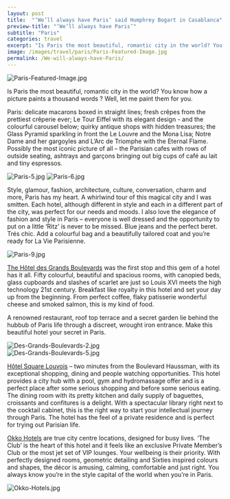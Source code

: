 ```yaml
---
layout: post
title:  "‘We’ll always have Paris’ said Humphrey Bogart in Casablanca"
preview-title: "‘We’ll always have Paris’"
subtitle: "Paris"
categories: travel
excerpt: "Is Paris the most beautiful, romantic city in the world? You know how a picture paints a thousand words? Well, let me paint them for you" 
image: /images/travel/paris/Paris-Featured-Image.jpg
permalink: /We-will-always-have-Paris/
---
```

 <img src="{{ '/images/travel/paris/Paris-Featured-Image.jpg' | prepend: SourceUrl }}" alt="Paris-Featured-Image.jpg">
 

 Is Paris the most beautiful, romantic city in the world? You know how a picture paints a thousand words ? Well, let me paint them for you.

Paris: delicate macarons boxed in straight lines; fresh crêpes from the prettiest crêperie ever; Le Tour Eiffel with its elegant design - and the colourful carousel below; quirky antique shops with hidden treasures; the Glass Pyramid sparkling in front the Le Louvre and the Mona Lisa; Notre Dame and her gargoyles and L’Arc de Triomphe with the Eternal Flame. Possibly the most iconic picture of all – the Parisian cafes with rows of outside seating, ashtrays and garçons bringing out big cups of café au lait and tiny espressos.

 <div class="row no-gutters">
    <div class="col-md-6 col-sm-12">
        <div class="post-left-image" style="background: url(../images/travel/paris/Paris-1.jpg) no-repeat; background-size: cover; margin-right: 0.5rem; max-height: 800px !important"></div>
    </div>
    <div class="col-md-6 col-sm-12">
        <div class="post-right-image" style="background: url(../images/travel/paris/Paris-2.jpg) no-repeat; background-size: cover; margin-left: 0.5rem; max-height: 800px !important"></div>
    </div>
</div>

 <div class="row no-gutters">
    <div class="col-md-6 col-sm-12">
        <div class="post-left-image" style="background: url(../images/travel/paris/Paris-3.jpg) no-repeat; background-size: cover; margin-right: 0.5rem; max-height: 800px !important"></div>
    </div>
    <div class="col-md-6 col-sm-12">
        <div class="post-right-image" style="background: url(../images/travel/paris/Paris-4.jpg) no-repeat; background-size: cover; margin-left: 0.5rem; max-height: 800px !important"></div>
    </div>
</div>

<img src="{{ '/images/travel/paris/Paris-5.jpg' | prepend: SourceUrl }}" alt="Paris-5.jpg">

<img src="{{ '/images/travel/paris/Paris-6.jpg' | prepend: SourceUrl }}" alt="Paris-6.jpg">

<div class="row no-gutters">
    <div class="col-md-6 col-sm-12">
        <div class="post-left-image" style="background: url(../images/travel/paris/Paris-7.jpg) no-repeat; background-size: cover; margin-right: 0.5rem; max-height: 800px !important"></div>
    </div>
    <div class="col-md-6 col-sm-12">
        <div class="post-right-image" style="background: url(../images/travel/paris/Paris-8.jpg) no-repeat; background-size: cover; margin-left: 0.5rem; max-height: 800px !important"></div>
    </div>
</div>
 
 Style, glamour, fashion, architecture, culture, conversation, charm and more, Paris has my heart. A whirlwind tour of this magical city and I was smitten. Each hotel, although different in style and each in a different part of the city, was perfect for our needs and moods. I also love the elegance of fashion and style in Paris – everyone is well dressed and the opportunity to put on a little ‘Ritz’ is never to be missed. Blue jeans and the perfect beret. Trés chic. Add a colourful bag and a beautifully tailored coat and you’re ready for La Vie Parisienne.


 <div class="row no-gutters">
    <div class="col-md-6 col-sm-12">
        <div class="post-left-image" style="background: url(../images/travel/paris/Paris-10.jpg) no-repeat; background-size: cover; margin-right: 0.5rem; max-height: 800px !important"></div>
    </div>
    <div class="col-md-6 col-sm-12">
        <div class="post-right-image" style="background: url(../images/travel/paris/Paris-11.jpg) no-repeat; background-size: cover; margin-left: 0.5rem; max-height: 800px !important"></div>
    </div>
</div>

 <img src="{{ '/images/travel/paris/Paris-9.jpg' | prepend: SourceUrl }}" alt="Paris-9.jpg">

 <a href="https://www.grandsboulevardshotel.com/" target="_blank">The Hôtel des Grands Boulevards</a> was the first stop and this gem of a hotel has it all. Fifty colourful, beautiful and spacious rooms, with canopied beds, glass cupboards and slashes of scarlet are just so Louis XVI meets the high technology 21st century. Breakfast like royalty in this hotel and set your day up from the beginning. From perfect coffee, flaky patisserie wonderful cheese and smoked salmon, this is my kind of food.

 A renowned restaurant, roof top terrace and a secret garden lie behind the hubbub of Paris life through a discreet, wrought iron entrance. Make this beautiful hotel your secret in Paris.

<div class="row no-gutters">
    <div class="col-md-6 col-sm-12">
        <div class="post-left-image" style="background: url(../images/travel/paris/Des-Grands-Boulevards-1.jpg) no-repeat; background-size: cover; margin-right: 0.5rem; max-height: 800px !important"></div>
    </div>
    <div class="col-md-6 col-sm-12">
        <div class="post-right-image" style="background: url(../images/travel/paris/Des-Grands-Boulevards.jpg) no-repeat; background-size: cover; margin-left: 0.5rem; max-height: 800px !important"></div>
    </div>
</div>

 <img src="{{ '/images/travel/paris/Des-Grands-Boulevards-2.jpg' | prepend: SourceUrl }}" alt="Des-Grands-Boulevards-2.jpg">

 <div class="row no-gutters">
    <div class="col-md-6 col-sm-12">
        <div class="post-left-image" style="background: url(../images/travel/paris/Des-Grands-Boulevards-3.jpg) no-repeat; background-size: cover; margin-right: 0.5rem; max-height: 800px !important"></div>
    </div>
    <div class="col-md-6 col-sm-12">
        <div class="post-right-image" style="background: url(../images/travel/paris/Des-Grands-Boulevards-4.jpg) no-repeat; background-size: cover; margin-left: 0.5rem; max-height: 800px !important"></div>
    </div>
</div>

 <img src="{{ '/images/travel/paris/Des-Grands-Boulevards-5.jpg' | prepend: SourceUrl }}" alt="Des-Grands-Boulevards-5.jpg">

 <a href="http://www.hotel-louvois-paris.com/#!hotel-paris/hotel-square-louvois" target="_blank">Hôtel Square Louvois</a> – two minutes from the Boulevard Haussman, with its exceptional shopping, dining and people watching opportunities. This hotel provides a city hub with a pool, gym and hydromassage offer and is a perfect place after some serious shopping and before some serious eating. The dining room with its pretty kitchen and daily supply of baguettes, croissants and confitures is a delight. With a spectacular library right next to the cocktail cabinet, this is the right way to start your intellectual journey through Paris. The hotel has the feel of a private residence and is perfect for trying out Parisian life.

<div class="row no-gutters">
    <div class="col-md-6 col-sm-12">
        <div class="post-left-image" style="background: url(../images/travel/paris/Hotel-Square-Louvois.jpg) no-repeat; background-size: cover; margin-right: 0.5rem; max-height: 800px !important"></div>
    </div>
    <div class="col-md-6 col-sm-12">
        <div class="post-right-image" style="background: url(../images/travel/paris/Hotel-Square-Louvois-5.jpg) no-repeat; background-size: cover; margin-left: 0.5rem; max-height: 800px !important"></div>
    </div>
</div>

 <div class="row no-gutters">
    <div class="col-md-6 col-sm-12">
        <div class="post-left-image" style="background: url(../images/travel/paris/Hotel-Square-Louvois-2.jpg) no-repeat; background-size: cover; margin-right: 0.5rem; max-height: 800px !important"></div>
    </div>
    <div class="col-md-6 col-sm-12">
        <div class="post-right-image" style="background: url(../images/travel/paris/Hotel-Square-Louvois-3.jpg) no-repeat; background-size: cover; margin-left: 0.5rem; max-height: 800px !important"></div>
    </div>
</div>

<div class="row no-gutters">
    <div class="col-md-6 col-sm-12">
        <div class="post-left-image" style="background: url(../images/travel/paris/Hotel-Square-Louvois-6.jpg) no-repeat; background-size: cover; margin-right: 0.5rem; max-height: 800px !important"></div>
    </div>
    <div class="col-md-6 col-sm-12">
        <div class="post-right-image" style="background: url(../images/travel/paris/Hotel-Square-Louvois-1.jpg) no-repeat; background-size: cover; margin-left: 0.5rem; max-height: 800px !important"></div>
    </div>
</div>

 <a href="http://www.okkohotels.com/" target="_blank">Okko Hotels</a> are true city centre locations, designed for busy lives. ‘The Club’ is the heart of this hotel and it feels like an exclusive Private Member’s Club or the most jet set of VIP lounges. Your wellbeing is their priority. With perfectly designed rooms, geometric detailing and Sixties inspired colours and shapes, the décor is amusing, calming, comfortable and just right. You always know you’re in the style capital of the world when you’re in Paris.

<img src="{{ '/images/travel/paris/Okko-Hotels.jpg' | prepend: SourceUrl }}" alt="Okko-Hotels.jpg">

<div class="row no-gutters">
    <div class="col-md-6 col-sm-12">
        <div class="post-left-image" style="background: url(../images/travel/paris/Okko-Hotels-1.jpg) no-repeat; background-size: cover; margin-right: 0.5rem; max-height: 800px !important"></div>
    </div>
    <div class="col-md-6 col-sm-12">
        <div class="post-right-image" style="background: url(../images/travel/paris/Okko-Hotels-2.jpg) no-repeat; background-size: cover; margin-left: 0.5rem; max-height: 800px !important"></div>
    </div>
</div>

<div class="row no-gutters">
    <div class="col-md-6 col-sm-12">
        <div class="post-left-image" style="background: url(../images/travel/paris/Okko-Hotels-3.jpg) no-repeat; background-size: cover; margin-right: 0.5rem; max-height: 800px !important"></div>
    </div>
    <div class="col-md-6 col-sm-12">
        <div class="post-right-image" style="background: url(../images/travel/paris/Okko-Hotels-4.jpg) no-repeat; background-size: cover; margin-left: 0.5rem; max-height: 800px !important"></div>
    </div>
</div>